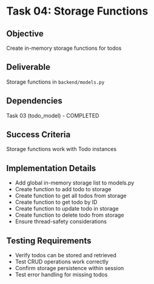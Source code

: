 # Task 04: Storage Functions

## Objective
Create in-memory storage functions for todos

## Deliverable
Storage functions in `backend/models.py`

## Dependencies
Task 03 (todo_model) - COMPLETED

## Success Criteria
Storage functions work with Todo instances

## Implementation Details
- Add global in-memory storage list to models.py
- Create function to add todo to storage
- Create function to get all todos from storage
- Create function to get todo by ID
- Create function to update todo in storage
- Create function to delete todo from storage
- Ensure thread-safety considerations

## Testing Requirements
- Verify todos can be stored and retrieved
- Test CRUD operations work correctly
- Confirm storage persistence within session
- Test error handling for missing todos